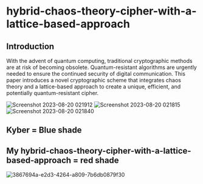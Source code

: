 # hybrid-chaos-theory-cipher-with-a-lattice-based-approach

## Introduction

With the advent of quantum computing, traditional cryptographic methods are at risk of becoming obsolete. Quantum-resistant algorithms are urgently needed to ensure the continued security of digital communication. This paper introduces a novel cryptographic scheme that integrates chaos theory and a lattice-based approach to create a unique, efficient, and potentially quantum-resistant cipher.

![Screenshot 2023-08-20 021912](https://github.com/kylecoding1/hybrid-chaos-theory-cipher-with-a-lattice-based-approach/assets/128002901/3ebab811-89de-4ef1-8aba-73b211c7d0e8)
![Screenshot 2023-08-20 021815](https://github.com/kylecoding1/hybrid-chaos-theory-cipher-with-a-lattice-based-approach/assets/128002901/01791111-c749-400d-a892-c79914997727)
![Screenshot 2023-08-20 021840](https://github.com/kylecoding1/hybrid-chaos-theory-cipher-with-a-lattice-based-approach/assets/128002901/7b127e64-42e4-49cd-bbba-b64628b98e32)




## Kyber = Blue shade
## My hybrid-chaos-theory-cipher-with-a-lattice-based-approach = red shade
![3867694a-e2d3-4264-a809-7b6db0879f30 ](https://github.com/kylecoding1/hybrid-chaos-theory-cipher-with-a-lattice-based-approach/assets/128002901/b69787d9-fab8-4bb9-9203-a4fc1f442e7e)
